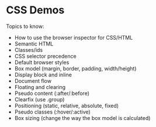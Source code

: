 # CSS Demos

Topics to know:
- How to use the browser inspector for CSS/HTML
- Semantic HTML
- Classes/ids
- CSS selector precedence
- Default browser styles
- Box model (margin, border, padding, width/height)
- Display block and inline
- Document flow
- Floating and clearing
- Pseudo content (:after/:before)
- Clearfix (use .group)
- Positioning (static, relative, absolute, fixed)
- Pseudo classes (:hover/:active)
- Box sizing (change the way the box model is calculated)
